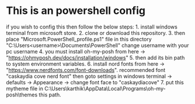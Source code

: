 # This is an powershell config
if you wish to config this then follow the below steps:
      1. install windows terminal from microsoft store.
      2. clone or download this repository.
      3. then place "Microsoft.PowerShell_profile.ps1" file in this directory "C:\Users\<username>\Documents\PowerShell" change username with your
          pc username
      4. you must install oh-my-posh from here -> "https://ohmyposh.dev/docs/installation/windows"
      5. then add its bin path to system environment variables.
      6. install nord fonts from here -> "https://www.nerdfonts.com/font-downloads". recommended font "caskaydia cove nerd font" 
          then goto settings in windows terminal -> defaults -> Appearance -> change font face to "caskaydiacove"
      7. put this mytheme file in C:\Users\karthik\AppData\Local\Programs\oh-my-posh\themes this path.

